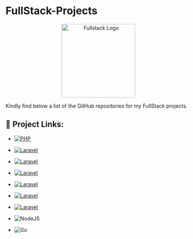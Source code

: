 # FullStack-Projects
<p align="center"><a href="https://mokammeltanvir.com/portfolios/" target="_blank"><img src="https://mokammeltanvir.com/wp-content/uploads/2023/05/fullstack.png" width="200" alt="Fullstack Logo"></a></p>

Kindly find below a list of the GitHub repositories for my FullStack projects.


## 🔗 Project Links:

- [![PHP](https://img.shields.io/badge/php-%23777BB4.svg?style=for-the-badge&logo=php&logoColor=white)](#)

- [![Laravel](https://img.shields.io/badge/Ict3204--Ecommerce--web-%23FF2D20.svg?style=for-the-badge&logo=laravel&logoColor=white)](https://github.com/mokammeltanvir/ICT3204-Project-Ecommerce)

- [![Laravel](https://img.shields.io/badge/Laravel10--Blog--website-%23FF2D20.svg?style=for-the-badge&logo=laravel&logoColor=white)](https://github.com/mokammeltanvir/Laravel10-Blog)

- [![Laravel](https://img.shields.io/badge/ToHoney--Ecommerce--website-%23FF2D20.svg?style=for-the-badge&logo=laravel&logoColor=white)](https://github.com/mokammeltanvir/ToHoney-Ecommerce-Project)

- [![Laravel](https://img.shields.io/badge/School--Management--System-%23FF2D20.svg?style=for-the-badge&logo=laravel&logoColor=white)](https://github.com/mokammeltanvir/Emersion-School-Management-System)

- [![Laravel](https://img.shields.io/badge/Learning--Management--System-%23FF2D20.svg?style=for-the-badge&logo=laravel&logoColor=white)](https://github.com/mokammeltanvir/Learning-Management-System)

- [![Laravel](https://img.shields.io/badge/Scarlet--Ecommerce--Shop-%23FF2D20.svg?style=for-the-badge&logo=laravel&logoColor=white)](https://github.com/mokammeltanvir/Scarlet-Ecommerce-Shop)

- ![NodeJS](https://img.shields.io/badge/node.js-6DA55F?style=for-the-badge&logo=node.js&logoColor=white)

- ![Go](https://img.shields.io/badge/go-%2300ADD8.svg?style=for-the-badge&logo=go&logoColor=white)
